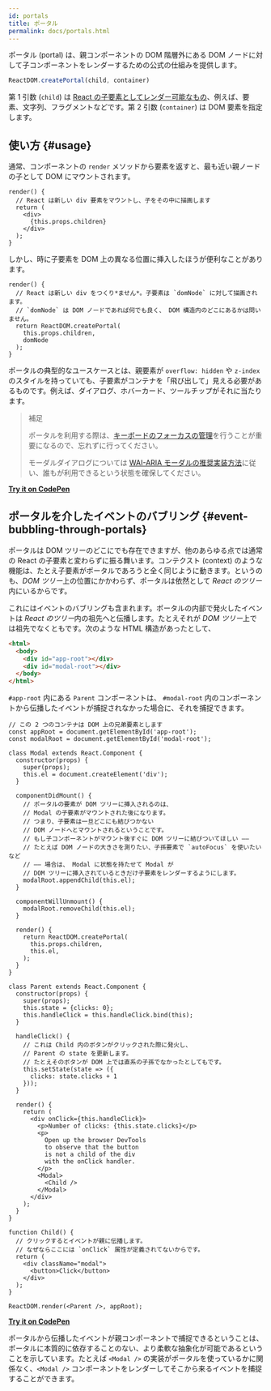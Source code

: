 ```yaml
---
id: portals
title: ポータル
permalink: docs/portals.html
---
```


ポータル (portal) は、親コンポーネントの DOM 階層外にある DOM ノードに対して子コンポーネントをレンダーするための公式の仕組みを提供します。

```js
ReactDOM.createPortal(child, container)
```

第 1 引数 (`child`) は [React の子要素としてレンダー可能なもの](/docs/react-component.html#render)、例えば、要素、文字列、フラグメントなどです。第 2 引数 (`container`) は DOM 要素を指定します。

## 使い方 {#usage}

通常、コンポーネントの `render` メソッドから要素を返すと、最も近い親ノードの子として DOM にマウントされます。

```js{4,6}
render() {
  // React は新しい div 要素をマウントし、子をその中に描画します
  return (
    <div>
      {this.props.children}
    </div>
  );
}
```

しかし、時に子要素を DOM 上の異なる位置に挿入したほうが便利なことがあります。

```js{6}
render() {
  // React は新しい div をつくり*ません*。子要素は `domNode` に対して描画されます。
  // `domNode` は DOM ノードであれば何でも良く、 DOM 構造内のどこにあるかは問いません。
  return ReactDOM.createPortal(
    this.props.children,
    domNode
  );
}
```

ポータルの典型的なユースケースとは、親要素が `overflow: hidden` や `z-index` のスタイルを持っていても、子要素がコンテナを「飛び出して」見える必要があるものです。例えば、ダイアログ、ホバーカード、ツールチップがそれに当たります。

> 補足
>
> ポータルを利用する際は、[キーボードのフォーカスの管理](/docs/accessibility.html#programmatically-managing-focus)を行うことが重要になるので、忘れずに行ってください。
>
> モーダルダイアログについては [WAI-ARIA モーダルの推奨実装方法](https://www.w3.org/TR/wai-aria-practices-1.1/#dialog_modal)に従い、誰もが利用できるという状態を確保してください。

[**Try it on CodePen**](https://codepen.io/gaearon/pen/yzMaBd)

## ポータルを介したイベントのバブリング {#event-bubbling-through-portals}

ポータルは DOM ツリーのどこにでも存在できますが、他のあらゆる点では通常の React の子要素と変わらずに振る舞います。コンテクスト (context) のような機能は、たとえ子要素がポータルであろうと全く同じように動きます。というのも、*DOM ツリー*上の位置にかかわらず、ポータルは依然として *React のツリー*内にいるからです。

これにはイベントのバブリングも含まれます。ポータルの内部で発火したイベントは *React のツリー*内の祖先へと伝播します。たとえそれが *DOM ツリー*上では祖先でなくともです。次のような HTML 構造があったとして、

```html
<html>
  <body>
    <div id="app-root"></div>
    <div id="modal-root"></div>
  </body>
</html>
```

`#app-root` 内にある `Parent` コンポーネントは、 `#modal-root` 内のコンポーネントから伝播したイベントが捕捉されなかった場合に、それを捕捉できます。

```js{28-31,42-49,53,61-63,70-71,74}
// この 2 つのコンテナは DOM 上の兄弟要素とします
const appRoot = document.getElementById('app-root');
const modalRoot = document.getElementById('modal-root');

class Modal extends React.Component {
  constructor(props) {
    super(props);
    this.el = document.createElement('div');
  }

  componentDidMount() {
    // ポータルの要素が DOM ツリーに挿入されるのは、
    // Modal の子要素がマウントされた後になります。
    // つまり、子要素は一旦どこにも結びつかない
    // DOM ノードへとマウントされるということです。
    // もし子コンポーネントがマウント後すぐに DOM ツリーに結びついてほしい ――
    // たとえば DOM ノードの大きさを測りたい、子孫要素で `autoFocus` を使いたいなど
    // ―― 場合は、 Modal に状態を持たせて Modal が
    // DOM ツリーに挿入されているときだけ子要素をレンダーするようにします。
    modalRoot.appendChild(this.el);
  }

  componentWillUnmount() {
    modalRoot.removeChild(this.el);
  }

  render() {
    return ReactDOM.createPortal(
      this.props.children,
      this.el,
    );
  }
}

class Parent extends React.Component {
  constructor(props) {
    super(props);
    this.state = {clicks: 0};
    this.handleClick = this.handleClick.bind(this);
  }

  handleClick() {
    // これは Child 内のボタンがクリックされた際に発火し、
    // Parent の state を更新します。
    // たとえそのボタンが DOM 上では直系の子孫でなかったとしてもです。
    this.setState(state => ({
      clicks: state.clicks + 1
    }));
  }

  render() {
    return (
      <div onClick={this.handleClick}>
        <p>Number of clicks: {this.state.clicks}</p>
        <p>
          Open up the browser DevTools
          to observe that the button
          is not a child of the div
          with the onClick handler.
        </p>
        <Modal>
          <Child />
        </Modal>
      </div>
    );
  }
}

function Child() {
  // クリックするとイベントが親に伝播します。
  // なぜならここには `onClick` 属性が定義されてないからです。
  return (
    <div className="modal">
      <button>Click</button>
    </div>
  );
}

ReactDOM.render(<Parent />, appRoot);
```

[**Try it on CodePen**](https://codepen.io/gaearon/pen/jGBWpE)

ポータルから伝播したイベントが親コンポーネントで捕捉できるということは、ポータルに本質的に依存することのない、より柔軟な抽象化が可能であるということを示しています。たとえば `<Modal />` の実装がポータルを使っているかに関係なく、`<Modal />` コンポーネントをレンダーしてそこから来るイベントを捕捉することができます。

